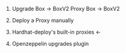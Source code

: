 1. Upgrade Box -> BoxV2
Proxy      Box
        -> BoxV2

1. Deploy a Proxy manually
2. Hardhat-deploy's built-in proxies <-
3. Openzeppelin upgrades plugin